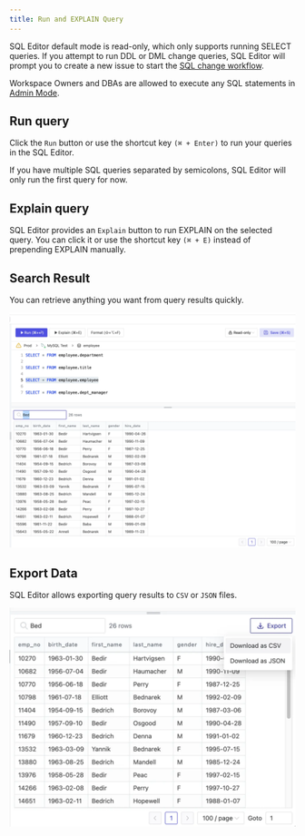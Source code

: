 ```yaml
---
title: Run and EXPLAIN Query
---
```


<hint-block type="info">

SQL Editor default mode is read-only, which only supports running SELECT queries. If you attempt
to run DDL or DML change queries, SQL Editor will prompt you to create a new issue to start the
[SQL change workflow](/docs/change-database/change-workflow).

Workspace Owners and DBAs are allowed to execute any SQL statements in
[Admin Mode](/docs/sql-editor/admin-mode).

</hint-block>

## Run query

Click the `Run` button or use the shortcut key `(⌘ + Enter)` to run your queries in the SQL Editor.

If you have multiple SQL queries separated by semicolons, SQL Editor will only run the first query for now.

## Explain query

SQL Editor provides an `Explain` button to run EXPLAIN on the selected query. You can click it or use the shortcut key `(⌘ + E)` instead of prepending EXPLAIN manually.

## Search Result

You can retrieve anything you want from query results quickly.

![Search Result](/static/docs/sql-editor/search-result.webp)

## Export Data

SQL Editor allows exporting query results to `CSV` or `JSON` files.

![Export Data](/static/docs/sql-editor/export-data.webp)
